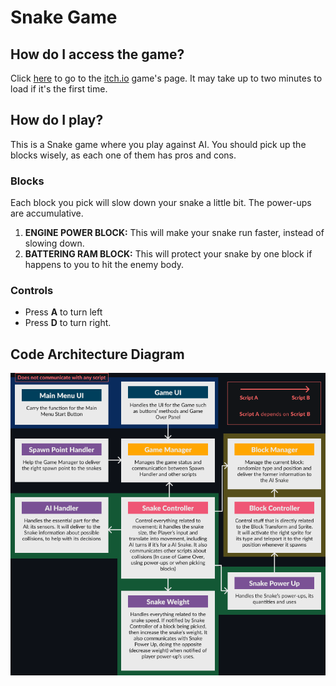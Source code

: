 # Snake Game
## How do I access the game?
Click [here](https://jasbrela.itch.io/snake-game) to go to the [itch.io](https://itch.io) game's page. It may take up to two minutes to load if it's the first time.

## How do I play?
This is a Snake game where you play against AI. You should pick up the blocks wisely, as each one of them has pros and cons.

### Blocks
Each block you pick will slow down your snake a little bit. The power-ups are accumulative.
1. **ENGINE POWER BLOCK:** This will make your snake run faster, instead of slowing down.
2. **BATTERING RAM BLOCK:** This will protect your snake by one block if happens to you to hit the enemy body.

### Controls
- Press **A** to turn left
- Press **D** to turn right.

## Code Architecture Diagram
![Code Architecture Diagram](docs/code_diagram.png)